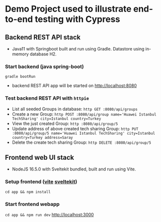 # Demo Project used to illustrate end-to-end testing with Cypress

## Backend REST API stack

- Java11 with Springboot built and run using Gradle. Datastore using in-memory database H2.

### Start backend (java spring-boot)

`gradle bootRun`

- backend REST API app will be started on [http://localhost:8080](http://localhost:8080)

### Test backend REST API with `httpie`

- List all seeded Groups in database: `http GET :8080/api/groups`
- Create a new Group: `http POST :8080/api/group name='Huawei Istanbul TechSharing' city=Istanbul country=Turkey`
- View the just created Group: `http :8080/api/group/5`
- Update address of above created tech sharing Group: `http PUT :8080/api/group/5 name='Huawei Istanbul TechSharing' city=Istanbul country=Turkey address=Saray`
- Delete the create tech sharing Group: `http DELETE :8080/api/group/5`

## Frontend web UI stack

- NodeJS 16.5.0 with Sveltekit bundled, built and run using Vite.

### Setup frontend ([vite](https://vitejs.dev) [sveltekit](https://kit.svelte.dev))

`cd app && npm install`

### Start frontend webapp

`cd app && npm run dev` [http://localhost:3000](http://localhost:3000)
